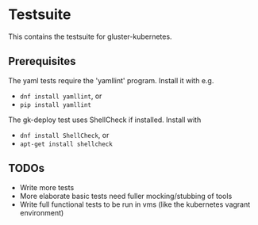 # Testsuite

This contains the testsuite for gluster-kubernetes.

## Prerequisites

The yaml tests require the 'yamllint' program.
Install it with e.g.

* `dnf install yamllint`, or
* `pip install yamllint`

The gk-deploy test uses ShellCheck if installed.
Install with

* `dnf install ShellCheck`, or
* `apt-get install shellcheck`

## TODOs

* Write more tests
* More elaborate basic tests need fuller mocking/stubbing of tools
* Write full functional tests to be run in vms
 (like the kubernetes vagrant environment)

